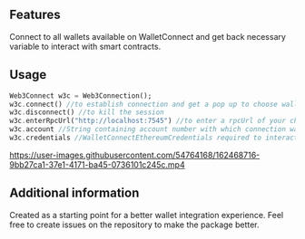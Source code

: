 <!-- 
This README describes the package. If you publish this package to pub.dev,
this README's contents appear on the landing page for your package.

For information about how to write a good package README, see the guide for
[writing package pages](https://dart.dev/guides/libraries/writing-package-pages). 

For general information about developing packages, see the Dart guide for
[creating packages](https://dart.dev/guides/libraries/create-library-packages)
and the Flutter guide for
[developing packages and plugins](https://flutter.dev/developing-packages). 
-->

## Features

Connect to all wallets available on WalletConnect and get back necessary variable to interact with smart contracts.

## Usage

```dart
Web3Connect w3c = Web3Connection();
w3c.connect() //to establish connection and get a pop up to choose wallet
w3c.disconnect() //to kill the session
w3c.enterRpcUrl("http://localhost:7545") //to enter a rpcUrl of your choice 
w3c.account //String containing account number with which connection was made
w3c.credentials //WalletConnectEthereumCredentials required to interact with smart contracts

```



https://user-images.githubusercontent.com/54764168/162468716-9bb27ca1-37e1-4171-ba45-0736101c245c.mp4



## Additional information

Created as a starting point for a better wallet integration experience. Feel free to create issues on the repository to make the package better.
